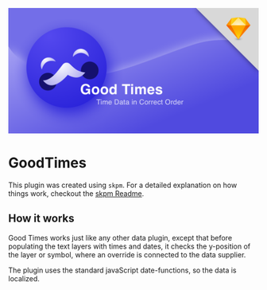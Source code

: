 ![alt text](https://github.com/chewbecky/good-times/blob/master/assets/repocard.png "Logo Title Text 1")

# GoodTimes

This plugin was created using `skpm`. For a detailed explanation on how things work, checkout the
 [skpm Readme](https://github.com/skpm/skpm/blob/master/README.md).

## How it works

Good Times works just like any other data plugin, except that before populating the text layers with times and dates,
 it checks the y-position of the layer or symbol, where an override is connected to the data supplier.

The plugin uses the standard javaScript date-functions, so the data is localized.